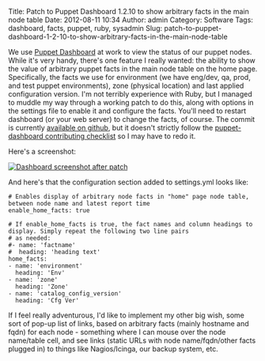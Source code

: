 Title: Patch to Puppet Dashboard 1.2.10 to show arbitrary facts in the main node table
Date: 2012-08-11 10:34
Author: admin
Category: Software
Tags: dashboard, facts, puppet, ruby, sysadmin
Slug: patch-to-puppet-dashboard-1-2-10-to-show-arbitrary-facts-in-the-main-node-table

We use [Puppet
Dashboard](http://puppetlabs.com/puppet/related-projects/dashboard/) at
work to view the status of our puppet nodes. While it's very handy,
there's one feature I really wanted: the ability to show the value of
arbitrary puppet facts in the main node table on the home page.
Specifically, the facts we use for environment (we have eng/dev, qa,
prod, and test puppet environments), zone (physical location) and last
applied configuration version. I'm not terribly experience with Ruby,
but I managed to muddle my way through a working patch to do this, along
with options in the settings file to enable it and configure the facts.
You'll need to restart dashboard (or your web server) to change the
facts, of course. The commit is currently [available on
github](https://github.com/jantman/puppet-dashboard/commit/5364e2b0188d18ae62c355279e58c7ce6d7db654),
but it doesn't strictly follow the [puppet-dashboard contributing
checklist](https://github.com/puppetlabs/puppet-dashboard/blob/master/CONTRIBUTING.md)
so I may have to redo it.

Here's a screenshot:

[![Dashboard screenshot after
patch](/GFX/dashboard_after_patch_sm.png)](/GFX/dashboard_after_patch.png)

And here's that the configuration section added to settings.yml looks
like:

~~~~{.yaml}
# Enables display of arbitrary node facts in "home" page node table, between node name and latest report time
enable_home_facts: true

# If enable_home_facts is true, the fact names and column headings to display. Simply repeat the following two line pairs
# as needed:
#- name: 'factname'
#  heading: 'heading text'
home_facts: 
- name: 'environment'
  heading: 'Env'
- name: 'zone'
  heading: 'Zone'
- name: 'catalog_config_version'
  heading: 'Cfg Ver'
~~~~

If I feel really adventurous, I'd like to implement my other big wish,
some sort of pop-up list of links, based on arbitrary facts (mainly
hostname and fqdn) for each node - something where I can mouse over the
node name/table cell, and see links (static URLs with node
name/fqdn/other facts plugged in) to things like Nagios/Icinga, our
backup system, etc.

